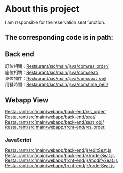 # About this project
I am responsible for the reservation seat function. <br>
## The corresponding code is in path: <br>
## Back end
訂位相關：[Restaurant/src/main/java/com/res_order/](https://github.com/ejzilch/Restaurant/tree/main/src/main/java/com/res_order/) <br>
座位相關：[Restaurant/src/main/java/com/seat/](https://github.com/ejzilch/Restaurant/tree/main/src/main/java/com/seat/) <br>
桌位物件：[Restaurant/src/main/java/com/seat_obj/](https://github.com/ejzilch/Restaurant/tree/main/src/main/java/com/seat_obj/) <br>
用餐時間：[Restaurant/src/main/java/com/time_peri/](https://github.com/ejzilch/Restaurant/tree/main/src/main/java/com/time_peri/) <br>
## Webapp View
[Restaurant/src/main/webapp/back-end/res_order/](https://github.com/ejzilch/Restaurant/tree/main/src/main/webapp/back-end/res_order)  <br>
[Restaurant/src/main/webapp/back-end/seat/](https://github.com/ejzilch/Restaurant/tree/main/src/main/webapp/back-end/seat)  <br>
[Restaurant/src/main/webapp/back-end/seat_obj/](https://github.com/ejzilch/Restaurant/tree/main/src/main/webapp/back-end/seat_obj) <br>
[Restaurant/src/main/webapp/front-end/res_order/](https://github.com/ejzilch/Restaurant/tree/main/src/main/webapp/front-end/res_order)  <br>
### JavaScript
[Restaurant/src/main/webapp/back-end/js/editSeat.js](https://github.com/ejzilch/Restaurant/blob/main/src/main/webapp/back-end/js/editSeat.js)  <br>
[Restaurant/src/main/webapp/back-end/js/orderSeat.js](https://github.com/ejzilch/Restaurant/blob/main/src/main/webapp/back-end/js/orderSeat.js) <br>
[Restaurant/src/main/webapp/front-end/js/modifySeat.js](https://github.com/ejzilch/Restaurant/blob/main/src/main/webapp/front-end/js/modifySeat.js) <br>
[Restaurant/src/main/webapp/front-end/js/orderSeat.js](https://github.com/ejzilch/Restaurant/blob/main/src/main/webapp/front-end/js/orderSeat.js) <br>
